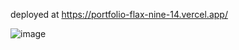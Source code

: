 deployed at 
https://portfolio-flax-nine-14.vercel.app/

![image](https://github.com/user-attachments/assets/d5e40957-2989-454a-ac66-4addbf9fb25b)
